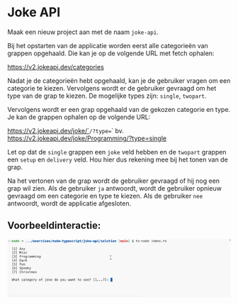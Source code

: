 # Joke API

Maak een nieuw project aan met de naam `joke-api`.

Bij het opstarten van de applicatie worden eerst alle categorieën van grappen opgehaald. Die kan je op de volgende URL met fetch ophalen:

https://v2.jokeapi.dev/categories

Nadat je de categorieën hebt opgehaald, kan je de gebruiker vragen om een categorie te kiezen. Vervolgens wordt er de gebruiker gevraagd om het type van de grap te kiezen. De mogelijke types zijn: `single`, `twopart`.

Vervolgens wordt er een grap opgehaald van de gekozen categorie en type. Je kan de grappen ophalen op de volgende URL:

https://v2.jokeapi.dev/joke/`<categorie>`/?type=`<type>` bv. https://v2.jokeapi.dev/joke/Programming/?type=single

Let op dat de `single` grappen een `joke` veld hebben en de `twopart` grappen een `setup` en `delivery` veld. Hou hier dus rekening mee bij het tonen van de grap.

Na het vertonen van de grap wordt de gebruiker gevraagd of hij nog een grap wil zien. Als de gebruiker `ja` antwoordt, wordt de gebruiker opnieuw gevraagd om een categorie en type te kiezen. Als de gebruiker `nee` antwoordt, wordt de applicatie afgesloten.

## Voorbeeldinteractie:

![Jokes Interactie](../../.gitbook/assets/jokes.gif)
